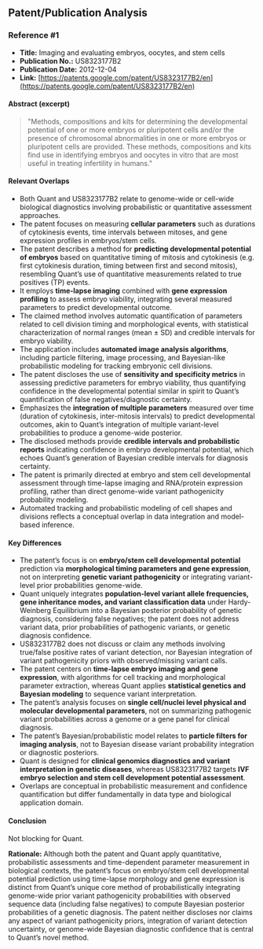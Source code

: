 ## Patent/Publication Analysis

### Reference #1

- **Title:** Imaging and evaluating embryos, oocytes, and stem cells  
- **Publication No.:** US8323177B2  
- **Publication Date:** 2012-12-04  
- **Link:** [https://patents.google.com/patent/US8323177B2/en](https://patents.google.com/patent/US8323177B2/en)  

#### Abstract (excerpt)

> "Methods, compositions and kits for determining the developmental potential of one or more embryos or pluripotent cells and/or the presence of chromosomal abnormalities in one or more embryos or pluripotent cells are provided. These methods, compositions and kits find use in identifying embryos and oocytes in vitro that are most useful in treating infertility in humans."

#### Relevant Overlaps

- Both Quant and US8323177B2 relate to genome-wide or cell-wide biological diagnostics involving probabilistic or quantitative assessment approaches.
- The patent focuses on measuring **cellular parameters** such as durations of cytokinesis events, time intervals between mitoses, and gene expression profiles in embryos/stem cells.
- The patent describes a method for **predicting developmental potential of embryos** based on quantitative timing of mitosis and cytokinesis (e.g. first cytokinesis duration, timing between first and second mitosis), resembling Quant’s use of quantitative measurements related to true positives (TP) events.
- It employs **time-lapse imaging** combined with **gene expression profiling** to assess embryo viability, integrating several measured parameters to predict developmental outcome.
- The claimed method involves automatic quantification of parameters related to cell division timing and morphological events, with statistical characterization of normal ranges (mean ± SD) and credible intervals for embryo viability.
- The application includes **automated image analysis algorithms**, including particle filtering, image processing, and Bayesian-like probabilistic modeling for tracking embryonic cell divisions.
- The patent discloses the use of **sensitivity and specificity metrics** in assessing predictive parameters for embryo viability, thus quantifying confidence in the developmental potential similar in spirit to Quant’s quantification of false negatives/diagnostic certainty.
- Emphasizes the **integration of multiple parameters** measured over time (duration of cytokinesis, inter-mitosis intervals) to predict developmental outcomes, akin to Quant’s integration of multiple variant-level probabilities to produce a genome-wide posterior.
- The disclosed methods provide **credible intervals and probabilistic reports** indicating confidence in embryo developmental potential, which echoes Quant’s generation of Bayesian credible intervals for diagnosis certainty.
- The patent is primarily directed at embryo and stem cell developmental assessment through time-lapse imaging and RNA/protein expression profiling, rather than direct genome-wide variant pathogenicity probability modeling.
- Automated tracking and probabilistic modeling of cell shapes and divisions reflects a conceptual overlap in data integration and model-based inference.

#### Key Differences

- The patent’s focus is on **embryo/stem cell developmental potential** prediction via **morphological timing parameters and gene expression**, not on interpreting **genetic variant pathogenicity** or integrating variant-level prior probabilities genome-wide.
- Quant uniquely integrates **population-level variant allele frequencies, gene inheritance modes, and variant classification data** under Hardy-Weinberg Equilibrium into a Bayesian posterior probability of genetic diagnosis, considering false negatives; the patent does not address variant data, prior probabilities of pathogenic variants, or genetic diagnosis confidence.
- US8323177B2 does not discuss or claim any methods involving true/false positive rates of variant detection, nor Bayesian integration of variant pathogenicity priors with observed/missing variant calls.
- The patent centers on **time-lapse embryo imaging and gene expression**, with algorithms for cell tracking and morphological parameter extraction, whereas Quant applies **statistical genetics and Bayesian modeling** to sequence variant interpretation.
- The patent’s analysis focuses on **single cell/nuclei level physical and molecular developmental parameters**, not on summarizing pathogenic variant probabilities across a genome or a gene panel for clinical diagnosis.
- The patent’s Bayesian/probabilistic model relates to **particle filters for imaging analysis**, not to Bayesian disease variant probability integration or diagnostic posteriors.
- Quant is designed for **clinical genomics diagnostics and variant interpretation in genetic diseases**, whereas US8323177B2 targets **IVF embryo selection and stem cell development potential assessment**.
- Overlaps are conceptual in probabilistic measurement and confidence quantification but differ fundamentally in data type and biological application domain.

#### Conclusion

Not blocking for Quant.

**Rationale:** Although both the patent and Quant apply quantitative, probabilistic assessments and time-dependent parameter measurement in biological contexts, the patent’s focus on embryo/stem cell developmental potential prediction using time-lapse morphology and gene expression is distinct from Quant’s unique core method of probabilistically integrating genome-wide prior variant pathogenicity probabilities with observed sequence data (including false negatives) to compute Bayesian posterior probabilities of a genetic diagnosis. The patent neither discloses nor claims any aspect of variant pathogenicity priors, integration of variant detection uncertainty, or genome-wide Bayesian diagnostic confidence that is central to Quant’s novel method.
